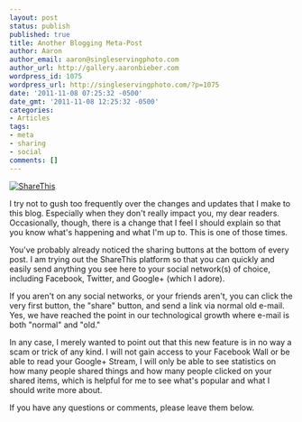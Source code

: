 ```yaml
---
layout: post
status: publish
published: true
title: Another Blogging Meta-Post
author: Aaron
author_email: aaron@singleservingphoto.com
author_url: http://gallery.aaronbieber.com
wordpress_id: 1075
wordpress_url: http://singleservingphoto.com/?p=1075
date: '2011-11-08 07:25:32 -0500'
date_gmt: '2011-11-08 12:25:32 -0500'
categories:
- Articles
tags:
- meta
- sharing
- social
comments: []
---
```

[![ShareThis](http://singleservingphoto.com/wp-content/uploads/2011/11/1320754782522_a2b17.png "ShareThis")](http://singleservingphoto.com/wp-content/uploads/2011/11/1320754782522_a2b17.png)

I try not to gush too frequently over the changes and updates that I
make to this blog. Especially when they don't really impact you, my dear
readers. Occasionally, though, there is a change that I feel I should
explain so that you know what's happening and what I'm up to. This is
one of those times.

You've probably already noticed the sharing buttons at the bottom of
every post. I am trying out the ShareThis platform so that you can
quickly and easily send anything you see here to your social network(s)
of choice, including Facebook, Twitter, and Google+ (which I adore).

If you aren't on any social networks, or your friends aren't, you can
click the very first button, the "share" button, and send a link via
normal old e-mail. Yes, we have reached the point in our technological
growth where e-mail is both "normal" and "old."

In any case, I merely wanted to point out that this new feature is in no
way a scam or trick of any kind. I will not gain access to your Facebook
Wall or be able to read your Google+ Stream, I will only be able to see
statistics on how many people shared things and how many people clicked
on your shared items, which is helpful for me to see what's popular and
what I should write more about.

If you have any questions or comments, please leave them below.
